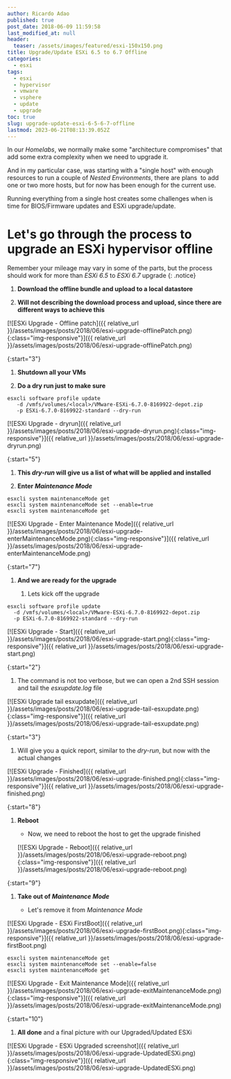 ```yaml
---
author: Ricardo Adao
published: true
post_date: 2018-06-09 11:59:58
last_modified_at: null
header:
  teaser: /assets/images/featured/esxi-150x150.png
title: Upgrade/Update ESXi 6.5 to 6.7 Offline
categories:
  - esxi
tags:
  - esxi
  - hypervisor
  - vmware
  - vsphere
  - update
  - upgrade
toc: true
slug: upgrade-update-esxi-6-5-6-7-offline
lastmod: 2023-06-21T08:13:39.052Z
---
```

In our _Homelabs_, we normally make some "architecture compromises" that add some extra complexity when we need to upgrade it.

And in my particular case, was starting with a "single host" with enough resources to run a couple of _Nested Environments_, there are plans  to add one or two more hosts, but for now has been enough for the current use.

Running everything from a single host creates some challenges when is time for BIOS/Firmware updates and ESXi upgrade/update.

# Let's go through the process to upgrade an ESXi hypervisor offline #

Remember your mileage may vary in some of the parts, but the process should work for more than _ESXi 6.5_ to _ESXi 6.7_ upgrade
{: .notice}

1. **Download the offline bundle and upload to a local datastore**

1. **Will not describing the download process and upload, since there are different ways to achieve this**

[![ESXi Upgrade - Offline patch]({{ relative_url }}/assets/images/posts/2018/06/esxi-upgrade-offlinePatch.png){:class="img-responsive"}]({{ relative_url }}/assets/images/posts/2018/06/esxi-upgrade-offlinePatch.png)

{:start="3"}

1. **Shutdown all your VMs**

1. **Do a dry run just to make sure**

```shellscript
esxcli software profile update
   -d /vmfs/volumes/<local>/VMware-ESXi-6.7.0-8169922-depot.zip
   -p ESXi-6.7.0-8169922-standard --dry-run
```

[![ESXi Upgrade - dryrun]({{ relative_url }}/assets/images/posts/2018/06/esxi-upgrade-dryrun.png){:class="img-responsive"}]({{ relative_url }}/assets/images/posts/2018/06/esxi-upgrade-dryrun.png)

{:start="5"}

1. **This _dry-run_ will give us a list of what will be applied and installed**

1. **Enter _Maintenance Mode_**

```shellscript
esxcli system maintenanceMode get
esxcli system maintenanceMode set --enable=true
esxcli system maintenanceMode get
```

[![ESXi Upgrade - Enter Maintenance Mode]({{ relative_url }}/assets/images/posts/2018/06/esxi-upgrade-enterMaintenanceMode.png){:class="img-responsive"}]({{ relative_url }}/assets/images/posts/2018/06/esxi-upgrade-enterMaintenanceMode.png)

{:start="7"}

1. **And we are ready for the upgrade**

   1. Lets kick off the upgrade

```shellscript
esxcli software profile update
  -d /vmfs/volumes/<local>/VMware-ESXi-6.7.0-8169922-depot.zip
  -p ESXi-6.7.0-8169922-standard --dry-run
```

[![ESXi Upgrade - Start]({{ relative_url }}/assets/images/posts/2018/06/esxi-upgrade-start.png){:class="img-responsive"}]({{ relative_url }}/assets/images/posts/2018/06/esxi-upgrade-start.png)

{:start="2"}

   1. The command is not too verbose, but we can open a 2nd SSH session and tail the _esxupdate.log_ file

[![ESXi Upgrade tail esxupdate]({{ relative_url }}/assets/images/posts/2018/06/esxi-upgrade-tail-esxupdate.png){:class="img-responsive"}]({{ relative_url }}/assets/images/posts/2018/06/esxi-upgrade-tail-esxupdate.png)

{:start="3"}

   1. Will give you a quick report, similar to the _dry-run_, but now with the actual changes

[![ESXi Upgrade - Finished]({{ relative_url }}/assets/images/posts/2018/06/esxi-upgrade-finished.png){:class="img-responsive"}]({{ relative_url }}/assets/images/posts/2018/06/esxi-upgrade-finished.png)

{:start="8"}

1. **Reboot**

   * Now, we need to reboot the host to get the upgrade finished

   [![ESXi Upgrade - Reboot]({{ relative_url }}/assets/images/posts/2018/06/esxi-upgrade-reboot.png){:class="img-responsive"}]({{ relative_url }}/assets/images/posts/2018/06/esxi-upgrade-reboot.png)

{:start="9"}

1. **Take out of _Maintenance Mode_**

   * Let's remove it from _Maintenance Mode_

[![ESXi Upgrade - ESXi FirstBoot]({{ relative_url }}/assets/images/posts/2018/06/esxi-upgrade-firstBoot.png){:class="img-responsive"}]({{ relative_url }}/assets/images/posts/2018/06/esxi-upgrade-firstBoot.png)

```shellscript
esxcli system maintenanceMode get
esxcli system maintenanceMode set --enable=false
esxcli system maintenanceMode get
```

[![ESXi Upgrade - Exit Maintenance Mode]({{ relative_url }}/assets/images/posts/2018/06/esxi-upgrade-exitMaintenanceMode.png){:class="img-responsive"}]({{ relative_url }}/assets/images/posts/2018/06/esxi-upgrade-exitMaintenanceMode.png)

{:start="10"}

1. **All done** and a final picture with our Upgraded/Updated ESXi

[![ESXi Upgrade - ESXi Upgraded screenshot]({{ relative_url }}/assets/images/posts/2018/06/esxi-upgrade-UpdatedESXi.png){:class="img-responsive"}]({{ relative_url }}/assets/images/posts/2018/06/esxi-upgrade-UpdatedESXi.png)